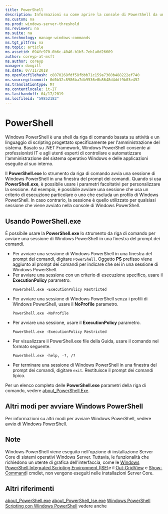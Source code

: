 ```yaml
---
title: PowerShell
description: Informazioni su come aprire la console di PowerShell da un prompt dei comandi.
ms.custom: na
ms.prod: windows-server-threshold
ms.reviewer: na
ms.suite: na
ms.technology: manage-windows-commands
ms.tgt_pltfrm: na
ms.topic: article
ms.assetid: 694fc970-0b6c-4046-b1b5-7eb1a0d26609
author: coreyp-at-msft
ms.author: coreyp
manager: dongill
ms.date: 07/11/2018
ms.openlocfilehash: c8070268fdf58fbbb71c159a7360b488222ef740
ms.sourcegitcommit: 0d0b32c8986ba7db9536e0b8648d4ddf9b03e452
ms.translationtype: MT
ms.contentlocale: it-IT
ms.lasthandoff: 04/17/2019
ms.locfileid: "59852182"
---
```

# <a name="powershell"></a>PowerShell

Windows PowerShell è una shell da riga di comando basata su attività e un linguaggio di scripting progettato specificamente per l'amministrazione del sistema. Basato su .NET Framework, Windows PowerShell consente ai professionisti IT e agli utenti esperti di controllare e automatizzare l'amministrazione del sistema operativo Windows e delle applicazioni eseguite al suo interno.

Il **PowerShell.exe** lo strumento da riga di comando avvia una sessione di Windows PowerShell in una finestra del prompt dei comandi. Quando si usa **PowerShell.exe**, è possibile usare i parametri facoltativi per personalizzare la sessione. Ad esempio, è possibile avviare una sessione che usa un criterio di esecuzione particolare o uno che escluda un profilo di Windows PowerShell. In caso contrario, la sessione è quello utilizzato per qualsiasi sessione che viene avviato nella console di Windows PowerShell.

## <a name="using-powershellexe"></a>Usando PowerShell.exe

È possibile usare la **PowerShell.exe** lo strumento da riga di comando per avviare una sessione di Windows PowerShell in una finestra del prompt dei comandi.

- Per avviare una sessione di Windows PowerShell in una finestra del prompt dei comandi, digitare `PowerShell`. Oggetto **PS** prefisso viene aggiunto al prompt dei comandi per indicare che sei in una sessione di Windows PowerShell.
- Per avviare una sessione con un criterio di esecuzione specifico, usare il **ExecutionPolicy** parametro.  
    ```
    PowerShell.exe -ExecutionPolicy Restricted
    ```  
- Per avviare una sessione di Windows PowerShell senza i profili di Windows PowerShell, usare il **NoProfile** parametro.  
    ```
    PowerShell.exe -NoProfile
    ```  
- Per avviare una sessione, usare il **ExecutionPolicy** parametro.  
    ```
    PowerShell.exe -ExecutionPolicy Restricted
    ```  
- Per visualizzare il PowerShell.exe file della Guida, usare il comando nel formato seguente.  
    ```
    PowerShell.exe -help, -?, /?
    ```  
- Per terminare una sessione di Windows PowerShell in una finestra del prompt dei comandi, digitare `exit`. Restituisce il prompt dei comandi tipico.

Per un elenco completo delle **PowerShell.exe** parametri della riga di comando, vedere [about_PowerShell.Exe](https://go.microsoft.com/fwlink/?LinkID=113439).

## <a name="other-ways-to-start-windows-powershell"></a>Altri modi per avviare Windows PowerShell

Per informazioni su altri modi per avviare Windows PowerShell, vedere [avvio di Windows PowerShell](https://go.microsoft.com/fwlink/?LinkID=135259).

## <a name="remarks"></a>Note

Windows PowerShell viene eseguito nell'opzione di installazione Server Core di sistemi operativi Windows Server. Tuttavia, le funzionalità che richiedono un utente di grafica dell'interfaccia, come le [Windows PowerShell Integrated Scripting Environment (ISE)](https://technet.microsoft.com/library/hh849182)e il [Out-GridView](https://go.microsoft.com/fwlink/?LinkID=113364) e [Show-Command](https://go.microsoft.com/fwlink/?LinkID=217448)i cmdlet, non vengono eseguiti nelle installazioni Server Core.

## <a name="additional-references"></a>Altri riferimenti

[about_PowerShell.exe](https://go.microsoft.com/fwlink/?LinkID=113439)
[about_PowerShell_Ise.exe](https://go.microsoft.com/fwlink/?LinkId=256512)
[Windows PowerShell](https://go.microsoft.com/fwlink/?LinkID=107116)
[Scripting con Windows PowerShell](https://technet.microsoft.com/scriptcenter/dd742419) vedere anche